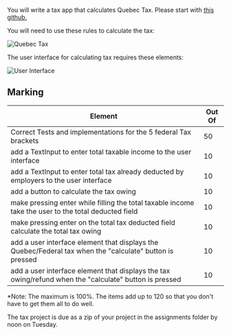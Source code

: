 You will write a tax app that calculates Quebec Tax. Please start with <a href="https://github.com/rhildred/PROG8110FinalStartingPlace" target="_blank">this github.</a>

You will need to use these rules to calculate the tax:

![Quebec Tax](https://rhildred.github.io/PROG8110FinalStartingPlace/READMEImages/QuebecTaxForm.png "Quebec Tax")


The user interface for calculating tax requires these elements:

![User Interface](https://rhildred.github.io/PROG8110FinalStartingPlace/READMEImages/TaxCalculator.png "User Interface")

Marking
-----

|Element|Out Of|
|---|---|
|Correct Tests and implementations for the 5 federal Tax brackets| 50 |
|add a TextInput to enter total taxable income to the user interface|10|
|add a TextInput to enter total tax already deducted by employers to the user interface|10|
|add a button to calculate the tax owing|10|
|make pressing enter while filling the total taxable income take the user to the total deducted field|10|
|make pressing enter on the total tax deducted field calculate the total tax owing|10|
|add a user interface element that displays the Quebec/Federal tax when the "calculate" button is pressed|10|
|add a user interface element that displays the tax owing/refund when the "calculate" button is pressed|10|

*Note: The maximum is 100%. The items add up to 120 so that you don't have to get them all to do well.

The tax project is due as a zip of your project in the assignments folder by noon on Tuesday.
